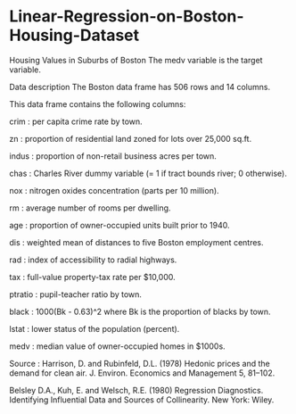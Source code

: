 # Linear-Regression-on-Boston-Housing-Dataset

Housing Values in Suburbs of Boston
The medv variable is the target variable.

Data description
The Boston data frame has 506 rows and 14 columns.

This data frame contains the following columns:

crim :
per capita crime rate by town.

zn :
proportion of residential land zoned for lots over 25,000 sq.ft.

indus :
proportion of non-retail business acres per town.

chas :
Charles River dummy variable (= 1 if tract bounds river; 0 otherwise).

nox :
nitrogen oxides concentration (parts per 10 million).

rm :
average number of rooms per dwelling.

age :
proportion of owner-occupied units built prior to 1940.

dis :
weighted mean of distances to five Boston employment centres.

rad :
index of accessibility to radial highways.

tax :
full-value property-tax rate per \$10,000.

ptratio :
pupil-teacher ratio by town.

black : 
1000(Bk - 0.63)^2 where Bk is the proportion of blacks by town.

lstat :
lower status of the population (percent).

medv :
median value of owner-occupied homes in \$1000s.

Source :
Harrison, D. and Rubinfeld, D.L. (1978) Hedonic prices and the demand for clean air. J. Environ. Economics and Management 5, 81–102.

Belsley D.A., Kuh, E. and Welsch, R.E. (1980) Regression Diagnostics. Identifying Influential Data and Sources of Collinearity. New York: Wiley.
